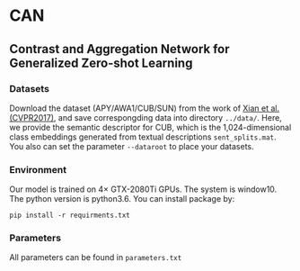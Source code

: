 # CAN
## Contrast and Aggregation Network for Generalized Zero-shot Learning
### Datasets
Download the dataset (APY/AWA1/CUB/SUN) from the work of [Xian et al. (CVPR2017)](http://datasets.d2.mpi-inf.mpg.de/xian/xlsa17.zip), and save correspongding data into directory `../data/`. Here, we provide the semantic descriptor for CUB, which is the 1,024-dimensional class embeddings generated from textual descriptions `sent_splits.mat`.
You also can set the parameter `--dataroot` to place your datasets.
### Environment
Our model is trained on 4× GTX-2080Ti GPUs. The system is window10. The python version is python3.6. You can install package by:  
```
pip install -r requirments.txt
```
### Parameters
All parameters can be found in `parameters.txt`
